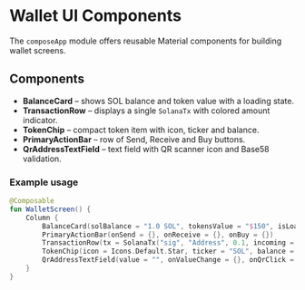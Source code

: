 # Wallet UI Components

The `composeApp` module offers reusable Material components for building wallet screens.

## Components
- **BalanceCard** – shows SOL balance and token value with a loading state.
- **TransactionRow** – displays a single `SolanaTx` with colored amount indicator.
- **TokenChip** – compact token item with icon, ticker and balance.
- **PrimaryActionBar** – row of Send, Receive and Buy buttons.
- **QrAddressTextField** – text field with QR scanner icon and Base58 validation.

### Example usage
```kotlin
@Composable
fun WalletScreen() {
    Column {
        BalanceCard(solBalance = "1.0 SOL", tokensValue = "$150", isLoading = false)
        PrimaryActionBar(onSend = {}, onReceive = {}, onBuy = {})
        TransactionRow(tx = SolanaTx("sig", "Address", 0.1, incoming = true))
        TokenChip(icon = Icons.Default.Star, ticker = "SOL", balance = "1.0") {}
        QrAddressTextField(value = "", onValueChange = {}, onQrClick = {})
    }
}
```
